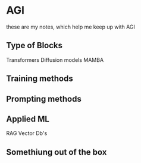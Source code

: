 # AGI
these are my notes, which help me keep up with AGI
## Type of Blocks
Transformers
Diffusion models
MAMBA

## Training methods


## Prompting methods

## Applied ML
RAG
Vector Db's



## Somethiung out of the box
